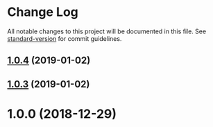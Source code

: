 # Change Log

All notable changes to this project will be documented in this file. See [standard-version](https://github.com/conventional-changelog/standard-version) for commit guidelines.

<a name="1.0.4"></a>
## [1.0.4](https://github.com/chengzao/tiny/compare/v1.0.3...v1.0.4) (2019-01-02)



## [1.0.3](https://github.com/chengzao/tiny/compare/v1.0.0...v1.0.3) (2019-01-02)



# 1.0.0 (2018-12-29)
